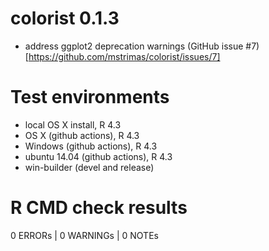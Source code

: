 # colorist 0.1.3

- address ggplot2 deprecation warnings (GitHub issue #7)[https://github.com/mstrimas/colorist/issues/7]

# Test environments

- local OS X install, R 4.3
- OS X (github actions), R 4.3
- Windows (github actions), R 4.3
- ubuntu 14.04 (github actions), R 4.3
- win-builder (devel and release)

# R CMD check results

0 ERRORs | 0 WARNINGs | 0 NOTEs
